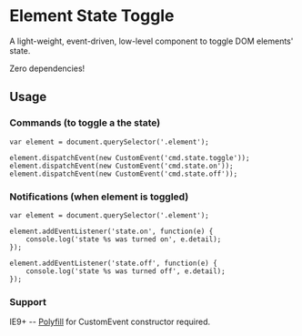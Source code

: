 # Element State Toggle

A light-weight, event-driven, low-level component to toggle DOM elements' state. 

Zero dependencies!


## Usage


### Commands (to toggle a the state)


```
var element = document.querySelector('.element');

element.dispatchEvent(new CustomEvent('cmd.state.toggle'));
element.dispatchEvent(new CustomEvent('cmd.state.on'));
element.dispatchEvent(new CustomEvent('cmd.state.off'));

```


### Notifications (when element is toggled)


```
var element = document.querySelector('.element');

element.addEventListener('state.on', function(e) {
    console.log('state %s was turned on', e.detail); 
});

element.addEventListener('state.off', function(e) {
    console.log('state %s was turned off', e.detail); 
});
```

### Support

IE9+ -- [Polyfill](https://developer.mozilla.org/en-US/docs/Web/API/CustomEvent/CustomEvent#Polyfill) for CustomEvent constructor required.